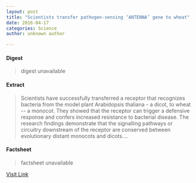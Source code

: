 ```yaml
---
layout: post
title: "Scientists transfer pathogen-sensing ‘ANTENNA’ gene to wheat"
date: 2016-04-17
categories: Science
author: unknown author

---
```



#### Digest
>digest unavailable

#### Extract
>Scientists have successfully transferred a receptor that recognizes bacteria from the model plant Arabidopsis thaliana - a dicot, to wheat -- a monocot. They showed that the receptor can trigger a defensive response and confers increased resistance to bacterial disease. The research findings demonstrate that the signalling pathways or circuitry downstream of the receptor are conserved between evolutionary distant monocots and dicots....

#### Factsheet
>factsheet unavailable

[Visit Link](http://feeds.sciencedaily.com/~r/sciencedaily/~3/qqrvRm7SbYo/150311210417.htm)


